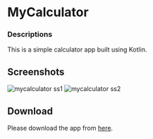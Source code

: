 # MyCalculator

### Descriptions
  This is a simple calculator app built using Kotlin.

## Screenshots
![mycalculator ss1](https://user-images.githubusercontent.com/77493450/169840023-8f8b648f-bbd0-49b4-9c34-8669e565594b.png)
![mycalculator ss2](https://user-images.githubusercontent.com/77493450/169840057-07327733-a5f2-4d24-8dd8-a70c7b99cbf3.png)


## Download
  Please download the app from [here](https://drive.google.com/file/d/1u0Y_2lMBHPVdLbVOrmDpwMdK_uE_2jhz/view?usp=sharing).
